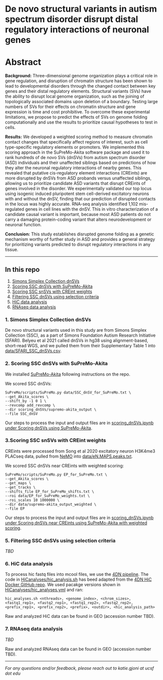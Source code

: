 # De novo structural variants in autism spectrum disorder disrupt distal regulatory interactions of neuronal genes

# Abstract
**Background:** Three-dimensional genome organization plays a critical role in gene regulation, and disruption of chromatin structure has been shown to lead to developmental disorders through the changed contact between key genes and their distal regulatory elements. Structural variants (SVs) have the ability to disrupt local genome organization, such as the joining of topologically associated domains upon deletion of a boundary. Testing large numbers of SVs for their effects on chromatin structure and gene expression is time and cost prohibitive. To overcome these experimental limitations, we propose to predict the effects of SVs on genome folding computationally and use the results to prioritize causal hypotheses to test in cells. 

**Results:** We developed a weighted scoring method to measure chromatin contact changes that specifically affect regions of interest, such as cell type-specific regulatory elements or promoters. We implemented this scoring approach in the SuPreMo-Akita software package and used it to  rank hundreds of de novo SVs (dnSVs) from autism spectrum disorder (ASD) individuals and their unaffected siblings based on predictions of how they alter the neuronal regulatory interactions of nearby genes. This revealed that putative cis-regulatory element interactions (CREints) are more disrupted by dnSVs from ASD probands versus unaffected siblings, allowing us to prioritize candidate ASD variants that disrupt CREints of genes involved in the disorder. We experimentally validated our top locus using isogenic induced pluripotent stem cell-derived excitatory neurons with and without the dnSV, finding that our prediction of disrupted contacts in the locus was highly accurate. RNA-seq analysis identified 1,102 mis-regulated genes in cell lines with the dnSV. This in vitro characterization of a candidate causal variant is important, because most ASD patients do not carry a damaging protein-coding variant that alters neurodevelopment or neuronal function. 

**Conclusion:** This study establishes disrupted genome folding as a genetic mechanism worthy of further study in ASD and provides a general strategy for prioritizing variants predicted to disrupt regulatory interactions in any tissue.

***

## In this repo

1. [Simons Simplex Collection dnSVs](https://github.com/ketringjoni/ASD_akita_project/tree/main?tab=readme-ov-file#1-simons-simplex-collection-dnSVs)
2. [Scoring SSC dnSVs with SuPreMo-Akita](https://github.com/ketringjoni/ASD_akita_project/tree/main?tab=readme-ov-file#2-scoring-ssc-dnsvs-with-SuPreMo-Akita)
3. [Scoring SSC snSVs with CREint weights](https://github.com/ketringjoni/ASD_akita_project/tree/main?tab=readme-ov-file#3-scoring-ssc-snsvs-with-creint-weights)
4. [Filtering SSC dnSVs using selection criteria](https://github.com/ketringjoni/ASD_akita_project/tree/main?tab=readme-ov-file#4-filtering-ssc-dnsvs-using-selection-criteria)
5. [HiC data analysis](https://github.com/ketringjoni/ASD_akita_project/tree/main?tab=readme-ov-file#5-hic-data-analysis)
6. [RNAseq data analysis](https://github.com/ketringjoni/ASD_akita_project/tree/main?tab=readme-ov-file#6-rnaseq-data-analysis)


### 1. Simons Simplex Collection dnSVs

De novo structural variants used in this study are from Simons Simplex Collection (SSC), as a part of Simons Foundation Autism Research Initiative (SFARI). Belyeu et al 2021 called dnSVs in hg38 using alignment-based, short-read WGS, and we pulled them from their Supplementary Table 1 into [data/SFARI_SSC_dnSVs.csv](https://github.com/ketringjoni/ASD_akita_project/data/SFARI_SSC_dnSVs.csv).


### 2. Scoring SSC dnSVs with SuPreMo-Akita

We installed [SuPreMo-Akita](https://github.com/ketringjoni/SuPreMo?tab=readme-ov-file#install-supremo-or-supremo-akita) following instructions on the repo. 

We scored SSC dnSVs: 
```
SuPreMo/scripts/SuPreMo.py data/SSC_dnSV_for_SuPreMo.txt \
--get_Akita_scores \
--shift_by -1 0 1 \
--revcomp add_revcomp \
--dir scoring_dnSVs/supremo-akita_output \
--file SSC_dnSV
```
Our steps to process the input and output files are in [scoring_dnSVs.ipynb under Scoring dnSVs using SuPreMo-Akita](https://github.com/ketringjoni/ASD_akita_project/scoring_dnSVs/scoring_dnSVs.ipynb#Scoring-dnSVs-using-SuPreMo-Akita).


### 3.Scoring SSC snSVs with CREint weights

CREints were processed from Song et al 2020 excitatory neuron H3K4me3 PLACseq data, pulled from [NeMO](https://assets.nemoarchive.org/dat-uioqy8b) into [data/eN.MAPS.peaks.txt](https://github.com/ketringjoni/ASD_akita_project/data/eN.MAPS.peaks.txt).

We scored SSC dnSVs near CREints with weighted scoring:
```
SuPreMo/scripts/SuPreMo.py EP_for_SuPreMo.txt \
--get_Akita_scores \
--get_maps \
--get_tracks \
--shifts_file EP_for_SuPreMo_shifts.txt \
--roi data/EP_for_SuPreMo_weights.txt \
--roi_scales 10 1000000 \
--dir data/supremo-akita_output_weighted \
--file EP
```
Our steps to process the input and output files are in [scoring_dnSVs.ipynb under Scoring dnSVs near CREints using SuPreMo-Akita with weighted scoring](https://github.com/ketringjoni/ASD_akita_project/scoring_dnSVs/scoring_dnSVs.ipynb#Scoring-dnSVs-near-CREints-using-SuPreMo-Akita-with-weighted-scoring).


### 5. Filtering SSC dnSVs using selection criteria
*TBD*


### 6. HiC data analysis

To process hic fastq files into mcool files, we use the [4DN pipeline](https://data.4dnucleome.org/resources/data-analysis/hi_c-processing-pipeline). The code in [HiCanalyses/hic_analysis.sh](https://github.com/ketringjoni/ASD_akita_project/HiCanalyses/hic_analysis.sh) has beed adapted from the [4DN HiC Docker GitHub repo](https://github.com/4dn-dcic/docker-4dn-hic/tree/master). We used pacakge versions shown in [HiCanalyses/hic_analyses.yml](https://github.com/ketringjoni/ASD_akita_project/HiCanalyses/hic_analysis.sh) and ran:

```
hic_analyses.sh <nthreads>, <genome_index>, <chrom_sizes>, <fastq1_rep1>, <fastq2_rep1>, <fastq1_rep2>, <fastq2_rep2>, <prefix_rep1>, <prefix_rep2>, <prefix>, <outdir>, <hic_analysis_path>
```

Raw and analyzed HiC data can be found in GEO (accession number TBD).


### 7. RNAseq data analysis
*TBD*

Raw and analyzed RNAseq data can be found in GEO (accession number TBD).


***
*For any questions and/or feedback, please reach out to katie.gjoni at ucsf dot edu*

